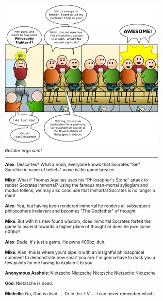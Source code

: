 <!--
.. title: Rated "M" for Metaphysical
.. slug: rated-m-for-metaphysical
.. date: 2009/07/29 00:00:00
.. tags: 
.. link: 
.. description: 
-->

<a href='rated-m-for-metaphysical.html' title='View comments'>
<img class='comic' src='../assets/comics/20090729.jpg' />
</a>

<em>Bellator ergo sum!</em>

<!-- TEASER_END -->
<hr />

<div class='comments'>
<b>Alex</b>: Descartes? What a noob, everyone knows that Socrates "Self Sacrifice in name of beliefs" move is the game breaker<br /><br />
<b>Mike</b>: What if Thomas Aquinas uses his "Philosopher's Stone" attack to render Socrates immortal?  Using the famous man-mortal syllogism and modus tollens, we may also conclude that Immortal Socrates is no longer a man!<br /><br />
<b>Alex</b>: Yea, but having been rendered immortal he renders all subsequent philosophers irrelevent and becomes "The Godfather" of thought<br /><br />
<b>Mike</b>: But with his new found wisdom, does Immortal Socrates forfeit  the game to ascend towards a higher plane of thought or does he pwn some n00bz?<br /><br />
<b>Alex</b>: Dude, it's just a game. He pwns 400bz, duh. <br /><br />
<b>Mike</b>: Alan, this is where you'd pipe in with an insightful philosophical comment to demonstrate how smart you are.  I'm gonna have to dock you a few points for me having to explain it to you.<br /><br />
<b>Anonymous Asshole</b>: Nietzsche Nietzsche Nietzsche Nietzsche Nietzsche<br /><br />
<b>God</b>: Nietzsche is dead.<br /><br />
<b>Michelle</b>: No, God is dead. ... Or in the T.V. ... I can never remember which.<br /><br />
</div>

